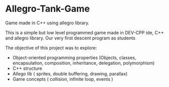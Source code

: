 # Allegro-Tank-Game
Game made in C++ using allegro library.


This is a simple but low level programmed game made in DEV-CPP ide, C++ and allegro library.
Our very first descent program as students

The objective of this project was to explore:
- Object-oriented programming properties (Objects, classes, encapsulation, composition, inheritance, delegation, polymorphism)
- C++ structure
- Allego lib ( sprites, double buffering, drawing, parallax)
- Game concepts ( collision, infinite loop, events )


